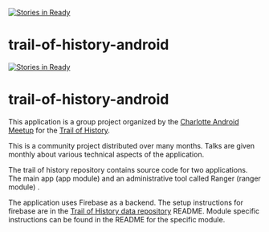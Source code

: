 [![Stories in Ready](https://badge.waffle.io/cltmobilemeetup/trail-of-history-android.png?label=ready&title=Ready)](https://waffle.io/cltmobilemeetup/trail-of-history-android)
# trail-of-history-android

[![Stories in Ready](https://badge.waffle.io/cltmobilemeetup/trail-of-history-android.png?label=ready&title=Ready)](https://waffle.io/cltmobilemeetup/trail-of-history-android)
# trail-of-history-android


This application is a group project organized by the [Charlotte Android Meetup](https://www.meetup.com/Charlotte-Android-Developers/) for the [Trail of History](http://charmeck.org/mecklenburg/county/ParkandRec/TrailOfHistory/Pages/default.aspx).

This is a community project distributed over many months. Talks are given monthly about various technical aspects of the application. 

The trail of history repository contains source code for two applications. The main app (app module) and an administrative tool called Ranger (ranger module) .

The application uses Firebase as a backend. The setup instructions for firebase are in the [Trail of History data repository](https://github.com/cltmobilemeetup/trail-of-history-data) README. Module specific instructions can be found in the README for the specific module. 
